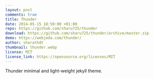 ```yaml
---
layout: post
comments: true
title: Thunder
date: 2014-05-15 18:50:00 +01:00
repo: https://github.com/sharu725/thunder
download: https://github.com/sharu725/thunder/archive/master.zip
demo: https://webjeda.com/thunder/
author: sharathdt
thumbnail: thunder.webp
license: MIT
license_link: https://opensource.org/licenses/MIT
---
```


Thunder minimal and light-weight jekyll theme.
